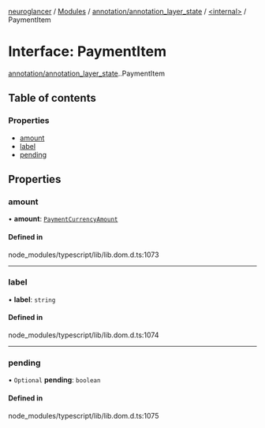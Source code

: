 [neuroglancer](../README.md) / [Modules](../modules.md) / [annotation/annotation\_layer\_state](../modules/annotation_annotation_layer_state.md) / [<internal\>](../modules/annotation_annotation_layer_state._internal_.md) / PaymentItem

# Interface: PaymentItem

[annotation/annotation_layer_state](../modules/annotation_annotation_layer_state.md).[<internal>](../modules/annotation_annotation_layer_state._internal_.md).PaymentItem

## Table of contents

### Properties

- [amount](annotation_annotation_layer_state._internal_.PaymentItem.md#amount)
- [label](annotation_annotation_layer_state._internal_.PaymentItem.md#label)
- [pending](annotation_annotation_layer_state._internal_.PaymentItem.md#pending)

## Properties

### amount

• **amount**: [`PaymentCurrencyAmount`](annotation_annotation_layer_state._internal_.PaymentCurrencyAmount.md)

#### Defined in

node_modules/typescript/lib/lib.dom.d.ts:1073

___

### label

• **label**: `string`

#### Defined in

node_modules/typescript/lib/lib.dom.d.ts:1074

___

### pending

• `Optional` **pending**: `boolean`

#### Defined in

node_modules/typescript/lib/lib.dom.d.ts:1075
